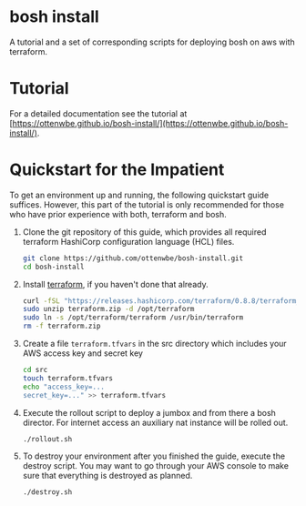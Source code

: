 # bosh install #

A tutorial and a set of corresponding scripts for deploying bosh on aws with terraform.

# Tutorial #

For a detailed documentation see the tutorial at [https://ottenwbe.github.io/bosh-install/](https://ottenwbe.github.io/bosh-install/).

# Quickstart for the Impatient #

To get an environment up and running, the following quickstart guide suffices.
However, this part of the tutorial is only recommended for those who have prior experience with both, terraform and bosh. 

1. Clone the git repository of this guide, which provides all required terraform HashiCorp configuration language (HCL) files.
    
    ```bash
    git clone https://github.com/ottenwbe/bosh-install.git
    cd bosh-install
    ```

1. Install [terraform](https://www.terraform.io/intro/getting-started/install.html), if you haven't done that already.

    ```bash
    curl -fSL "https://releases.hashicorp.com/terraform/0.8.8/terraform_0.8.8_linux_amd64.zip" -o terraform.zip
    sudo unzip terraform.zip -d /opt/terraform
    sudo ln -s /opt/terraform/terraform /usr/bin/terraform
    rm -f terraform.zip
    ```
    
1. Create a file ```terraform.tfvars``` in the src directory which includes your AWS access key and secret key 
   
    ```bash
    cd src
    touch terraform.tfvars
    echo "access_key=...
    secret_key=..." >> terraform.tfvars
    ```
    
1. Execute the rollout script to deploy a jumbox and from there a bosh director. For internet access an auxiliary nat instance will be rolled out. 
 
     ```bash
     ./rollout.sh
     ```

1. To destroy your environment after you finished the guide, execute the destroy script. You may want to go through your AWS console to make sure that everything is destroyed as planned. 

    ```bash
    ./destroy.sh
    ```
